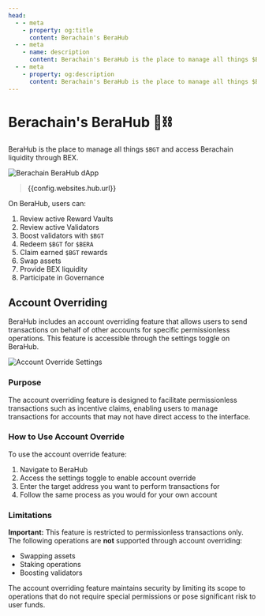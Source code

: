 ```yaml
---
head:
  - - meta
    - property: og:title
      content: Berachain's BeraHub
  - - meta
    - name: description
      content: Berachain's BeraHub is the place to manage all things $BGT
  - - meta
    - property: og:description
      content: Berachain's BeraHub is the place to manage all things $BGT
---
```


<script setup>
  import config from '@berachain/config/constants.json';
</script>

# Berachain's BeraHub 🐻⛓️

BeraHub is the place to manage all things `$BGT` and access Berachain liquidity through BEX.

<a target="_blank" :href="config.websites.hub.url">

![Berachain BeraHub dApp](/assets/berahub.png)

</a>

> <a target="_blank" :href="config.websites.hub.url">{{config.websites.hub.url}}</a>

On BeraHub, users can:

1. Review active <a target="_blank" :href="config.websites.hub.url + 'vaults'">Reward Vaults</a>
2. Review active <a target="_blank" :href="config.websites.hub.url + 'validators'">Validators</a>
3. <a target="_blank" :href="config.websites.hub.url + 'validators'">Boost</a> validators with `$BGT`
4. <a target="_blank" :href="config.websites.hub.url + 'redeem'">Redeem</a> `$BGT` for `$BERA`
5. <a target="_blank" :href="config.websites.hub.url + 'rewards'">Claim</a> earned `$BGT` rewards
6. <a target="_blank" :href="config.websites.hub.url + 'swap'">Swap</a> assets
7. <a target="_blank" :href="config.websites.hub.url + 'pools'">Provide</a> BEX liquidity
8. <a target="_blank" :href="config.websites.hub.url + 'governance'">Participate</a> in Governance

## Account Overriding

BeraHub includes an account overriding feature that allows users to send transactions on behalf of other accounts for specific permissionless operations. This feature is accessible through the settings toggle on BeraHub.

![Account Override Settings](/assets/account-override.png)

### Purpose

The account overriding feature is designed to facilitate permissionless transactions such as incentive claims, enabling users to manage transactions for accounts that may not have direct access to the interface.

### How to Use Account Override

To use the account override feature:

1. Navigate to <a target="_blank" :href="config.websites.hub.url">BeraHub</a>
2. Access the settings toggle to enable account override
3. Enter the target address you want to perform transactions for
4. Follow the same process as you would for your own account

### Limitations

**Important:** This feature is restricted to permissionless transactions only. The following operations are **not** supported through account overriding:

- Swapping assets
- Staking operations
- Boosting validators

The account overriding feature maintains security by limiting its scope to operations that do not require special permissions or pose significant risk to user funds.
